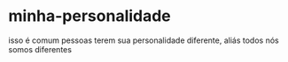 # minha-personalidade
isso é comum pessoas terem sua personalidade diferente, aliás todos nós somos diferentes
